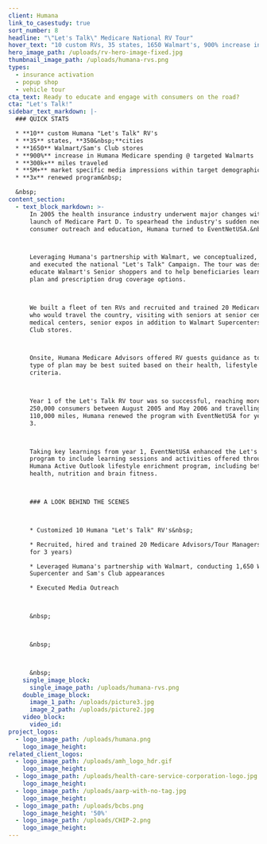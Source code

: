 ```yaml
---
client: Humana
link_to_casestudy: true
sort_number: 8
headline: "\"Let's Talk\" Medicare National RV Tour"
hover_text: "10 custom RVs, 35 states, 1650 Walmart's, 900% increase in Humana Medicare spending at targeted Walmart's..."
hero_image_path: /uploads/rv-hero-image-fixed.jpg
thumbnail_image_path: /uploads/humana-rvs.png
types:
  - insurance activation
  - popup shop
  - vehicle tour
cta_text: Ready to educate and engage with consumers on the road?
cta: "Let's Talk!"
sidebar_text_markdown: |-
  ### QUICK STATS

  * **10** custom Humana "Let's Talk" RV's
  * **35** states, **350&nbsp;**cities
  * **1650** Walmart/Sam's Club stores
  * **900%** increase in Humana Medicare spending @ targeted Walmarts
  * **300k+** miles traveled
  * **5M+** market specific media impressions within target demographic
  * **3x** renewed program&nbsp;

  &nbsp;
content_section:
  - text_block_markdown: >-
      In 2005 the health insurance industry underwent major changes with the
      launch of Medicare Part D. To spearhead the industry's sudden need for
      consumer outreach and education, Humana turned to EventNetUSA.&nbsp;



      Leveraging Humana's partnership with Walmart, we conceptualized, designed
      and executed the national "Let's Talk" Campaign. The tour was designed to
      educate Walmart's Senior shoppers and to help beneficiaries learn about new
      plan and prescription drug coverage options.



      We built a fleet of ten RVs and recruited and trained 20 Medicare Advisors
      who would travel the country, visiting with seniors at senior centers,
      medical centers, senior expos in addition to Walmart Supercenters and Sam's
      Club stores.



      Onsite, Humana Medicare Advisors offered RV guests guidance as to which
      type of plan may be best suited based on their health, lifestyle and income
      criteria.



      Year 1 of the Let's Talk RV tour was so successful, reaching more than
      250,000 consumers between August 2005 and May 2006 and travelling over
      110,000 miles, Humana renewed the program with EventNetUSA for years 2 and
      3.



      Taking key learnings from year 1, EventNetUSA enhanced the Let's Talk
      program to include learning sessions and activities offered through the
      Humana Active Outlook lifestyle enrichment program, including better bone
      health, nutrition and brain fitness.



      ### A LOOK BEHIND THE SCENES



      * Customized 10 Humana "Let's Talk" RV's&nbsp;

      * Recruited, hired and trained 20 Medicare Advisors/Tour Managers (retained
      for 3 years)

      * Leveraged Humana's partnership with Walmart, conducting 1,650 Walmart
      Supercenter and Sam's Club appearances

      * Executed Media Outreach



      &nbsp;



      &nbsp;



      &nbsp;
    single_image_block:
      single_image_path: /uploads/humana-rvs.png
    double_image_block:
      image_1_path: /uploads/picture3.jpg
      image_2_path: /uploads/picture2.jpg
    video_block:
      video_id:
project_logos:
  - logo_image_path: /uploads/humana.png
    logo_image_height:
related_client_logos:
  - logo_image_path: /uploads/amh_logo_hdr.gif
    logo_image_height:
  - logo_image_path: /uploads/health-care-service-corporation-logo.jpg
    logo_image_height:
  - logo_image_path: /uploads/aarp-with-no-tag.jpg
    logo_image_height:
  - logo_image_path: /uploads/bcbs.png
    logo_image_height: '50%'
  - logo_image_path: /uploads/CHIP-2.png
    logo_image_height:
---
```

